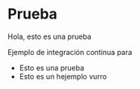 # Prueba

Hola, esto es una prueba

Ejemplo de integración continua para

* Esto es una prueba
* Esto es un hejemplo
vurro

